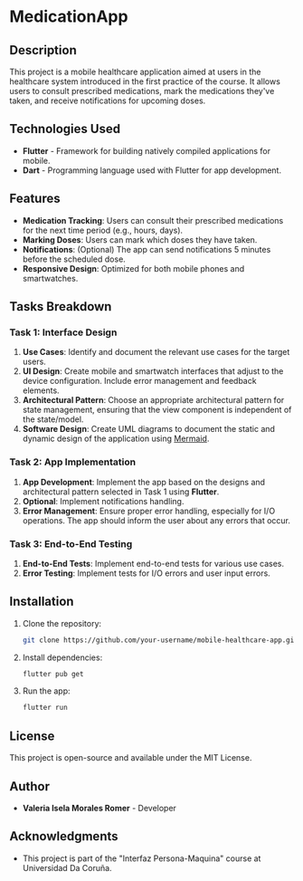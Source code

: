 # MedicationApp

## Description
This project is a mobile healthcare application aimed at users in the healthcare system introduced in the first practice of the course. It allows users to consult prescribed medications, mark the medications they've taken, and receive notifications for upcoming doses.

## Technologies Used
- **Flutter** - Framework for building natively compiled applications for mobile.
- **Dart** - Programming language used with Flutter for app development.

## Features
- **Medication Tracking**: Users can consult their prescribed medications for the next time period (e.g., hours, days).
- **Marking Doses**: Users can mark which doses they have taken.
- **Notifications**: (Optional) The app can send notifications 5 minutes before the scheduled dose.
- **Responsive Design**: Optimized for both mobile phones and smartwatches.

## Tasks Breakdown

### Task 1: Interface Design
1. **Use Cases**: Identify and document the relevant use cases for the target users.
2. **UI Design**: Create mobile and smartwatch interfaces that adjust to the device configuration. Include error management and feedback elements.
3. **Architectural Pattern**: Choose an appropriate architectural pattern for state management, ensuring that the view component is independent of the state/model.
4. **Software Design**: Create UML diagrams to document the static and dynamic design of the application using [Mermaid](https://github.blog/2022-02-14-include-diagrams-markdown-files-mermaid/).

### Task 2: App Implementation
1. **App Development**: Implement the app based on the designs and architectural pattern selected in Task 1 using **Flutter**.
2. **Optional**: Implement notifications handling.
3. **Error Management**: Ensure proper error handling, especially for I/O operations. The app should inform the user about any errors that occur.

### Task 3: End-to-End Testing
1. **End-to-End Tests**: Implement end-to-end tests for various use cases.
2. **Error Testing**: Implement tests for I/O errors and user input errors.

## Installation
1. Clone the repository:
    ```bash
    git clone https://github.com/your-username/mobile-healthcare-app.git
    ```
2. Install dependencies:
    ```bash
    flutter pub get
    ```
3. Run the app:
    ```bash
    flutter run
    ```

## License
This project is open-source and available under the MIT License.

## Author
- **Valeria Isela Morales Romer** - Developer

## Acknowledgments
- This project is part of the "Interfaz Persona-Maquina" course at Universidad Da Coruña.
